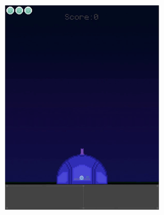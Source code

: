 ![Planet Survivor](https://github.com/gabrielgimenes92/gabrielgimenes92.github.io/blob/main/public/pictures/planet_survivor.gif?raw=true)
